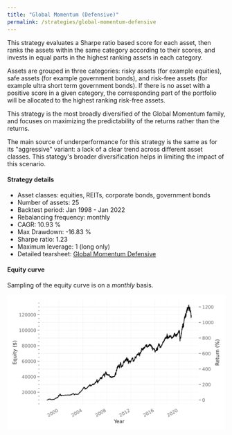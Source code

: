 ```yaml
---
title: "Global Momentum (Defensive)"
permalink: /strategies/global-momentum-defensive
---
```


This strategy evaluates a Sharpe ratio based score for each asset, then ranks the assets within the same category according to their scores, and invests in equal parts in the highest ranking assets in each category.

Assets are grouped in three categories: risky assets (for example equities), safe assets (for example government bonds), and risk-free assets (for example ultra short term government bonds). If there is no asset with a positive score in a given category, the corresponding part of the portfolio will be allocated to the highest ranking risk-free assets.

This strategy is the most broadly diversified of the Global Momentum family, and focuses on maximizing the predictability of the returns rather than the returns.

The main source of underperformance for this strategy is the same as for its "aggressive" variant: a lack of a clear trend across different asset classes. This stategy's broader diversification helps in limiting the impact of this scenario.

#### Strategy details
* Asset classes: equities, REITs, corporate bonds, government bonds
* Number of assets: 25
* Backtest period: Jan 1998 - Jan 2022
* Rebalancing frequency: monthly
* CAGR: 10.93 %
* Max Drawdown: -16.83 %
* Sharpe ratio: 1.23
* Maximum leverage: 1 (long only)
* Detailed tearsheet: [Global Momentum Defensive](/tearsheets/GlobalMomentumDefensive.html)

#### Equity curve
Sampling of the equity curve is on a _monthly_ basis.

![Global Momentum](/images/GlobalMomentumDefensive.svg)
